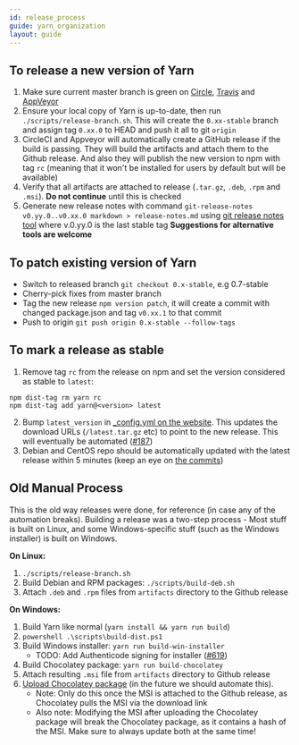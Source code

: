 ```yaml
---
id: release_process
guide: yarn_organization
layout: guide
---
```


## To release a new version of Yarn <a class="toc" id="toc-to-release-a-new-version-of-yarn" href="#toc-to-release-a-new-version-of-yarn"></a>

1. Make sure current master branch is green on [Circle](https://circleci.com/gh/yarnpkg/yarn), [Travis](https://travis-ci.com/yarnpkg/yarn/builds) and [AppVeyor](https://ci.appveyor.com/project/kittens/yarn)
2. Ensure your local copy of Yarn is up-to-date, then run `./scripts/release-branch.sh`. This will create the `0.xx-stable` branch and assign tag `0.xx.0` to HEAD and push it all to git `origin`
3. CircleCI and Appveyor will automatically create a GitHub release if the build is passing. They will build the artifacts and attach them to the Github release. And also they will publish the new version to npm with tag `rc` (meaning that it won't be installed for users by default but will be available)
4. Verify that all artifacts are attached to release (`.tar.gz`, `.deb`, `.rpm` and `.msi`). **Do not continue** until this is checked
5. Generate new release notes with command `git-release-notes v0.yy.0..v0.xx.0 markdown > release-notes.md` using [git release notes tool](https://www.npmjs.com/package/git-release-notes) where v.0.yy.0 is the last stable tag **Suggestions for alternative tools are welcome**

<!-- [TODO: Instructions for updating Chocolatey should go here - Currrently Daniel does that manually] -->

## To patch existing version of Yarn <a class="toc" id="toc-to-patch-existing-version-of-yarn" href="#toc-to-patch-existing-version-of-yarn"></a>

- Switch to released branch `git checkout 0.x-stable`, e.g 0.7-stable
- Cherry-pick fixes from master branch
- Tag the new release `npm version patch`, it will create a commit with changed
  package.json and tag `v0.xx.1` to that commit
- Push to origin `git push origin 0.x-stable --follow-tags`

## To mark a release as stable
<!--email_off-->
1. Remove tag `rc` from the release on npm and set the version considered as stable to `latest`: 
```
npm dist-tag rm yarn rc
npm dist-tag add yarn@<version> latest
```
2. Bump `latest_version` in [_config.yml on the website](https://github.com/yarnpkg/website/blob/master/_config.yml#L9). This updates the download URLs (`/latest.tar.gz` etc) to point to the new release. This will eventually be automated ([#187](https://github.com/yarnpkg/website/issues/187))
3. Debian and CentOS repo should be automatically updated with the latest release within 5 minutes (keep an eye on [the commits](https://github.com/yarnpkg/releases/commits/gh-pages))
<!--/email_off-->

## Old Manual Process <a class="toc" id="toc-old-manual-process" href="#toc-old-manual-process"></a>

This is the old way releases were done, for reference (in case any of the automation breaks). Building a release was a two-step process - Most stuff is built on Linux, and some Windows-specific stuff (such as the Windows installer) is built on Windows.

**On Linux:**

1. `./scripts/release-branch.sh`
2. Build Debian and RPM packages: `./scripts/build-deb.sh`
3. Attach `.deb` and `.rpm` files from `artifacts` directory to the Github release

**On Windows:**

1. Build Yarn like normal (`yarn install && yarn run build`)
2. `powershell .\scripts\build-dist.ps1`
3. Build Windows installer: `yarn run build-win-installer`
    * TODO: Add Authenticode signing for installer ([#619](https://github.com/yarnpkg/yarn/issues/619))
4. Build Chocolatey package: `yarn run build-chocolatey`
5. Attach resulting `.msi` file from `artifacts` directory to Github release
6. [Upload Chocolatey package](https://chocolatey.org/packages/upload) (in the future we should automate this).
    * Note: Only do this once the MSI is attached to the Github release, as Chocolatey pulls the MSI via the download link
    * Also note: Modifying the MSI after uploading the Chocolatey package will break the Chocolatey package, as it contains a hash of the MSI. Make sure to always update both at the same time!
